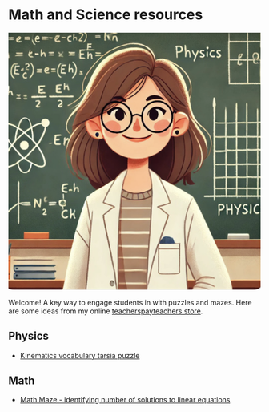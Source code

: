 # Math and Science resources

![icon](icon.png)

Welcome! A key way to engage students in with puzzles and mazes. Here are some ideas from my online [teacherspayteachers store](https://www.teacherspayteachers.com/store/sciencehelper).

## Physics
- [Kinematics vocabulary tarsia puzzle](https://www.teacherspayteachers.com/Product/Kinematics-vocabulary-tarsia-puzzle-12458791)

## Math
- [Math Maze - identifying number of solutions to linear equations](https://www.teacherspayteachers.com/Product/Math-Maze-number-of-solutions-to-systems-of-equations-12478351)
